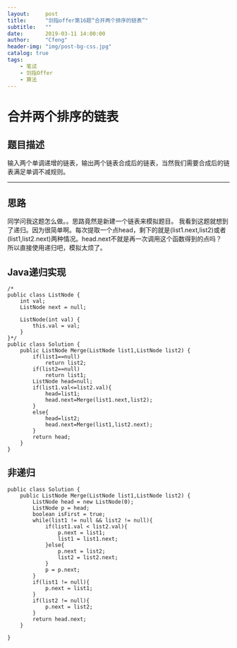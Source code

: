 ```yaml
---
layout:     post
title:      "剑指offer第16题“合并两个排序的链表”"
subtitle:   ""
date:       2019-03-11 14:00:00
author:     "Cfeng"
header-img: "img/post-bg-css.jpg"
catalog: true
tags:
    - 笔试
    - 剑指Offer
    - 算法
---
```

# 合并两个排序的链表
## 题目描述
输入两个单调递增的链表，输出两个链表合成后的链表，当然我们需要合成后的链表满足单调不减规则。
***
## 思路
同学问我这题怎么做。。思路竟然是新建一个链表来模拟题目。
我看到这题就想到了递归。因为很简单啊。每次提取一个点head，剩下的就是(list1.next,list2)或者(list1,list2.next)两种情况。head.next不就是再一次调用这个函数得到的点吗？
所以直接使用递归吧，模拟太烦了。
## Java递归实现
```
/*
public class ListNode {
    int val;
    ListNode next = null;

    ListNode(int val) {
        this.val = val;
    }
}*/
public class Solution {
    public ListNode Merge(ListNode list1,ListNode list2) {
        if(list1==null)
            return list2;
        if(list2==null)
            return list1;
        ListNode head=null;
        if(list1.val<=list2.val){
            head=list1;
            head.next=Merge(list1.next,list2);
        }
        else{
            head=list2;
            head.next=Merge(list1,list2.next);
        }
        return head;
    }
}
```
## 非递归
```
public class Solution {
    public ListNode Merge(ListNode list1,ListNode list2) {
        ListNode head = new ListNode(0);
        ListNode p = head;
        boolean isFirst = true;
        while(list1 != null && list2 != null){
            if(list1.val < list2.val){
                p.next = list1;
                list1 = list1.next;
            }else{
                p.next = list2;
                list2 = list2.next;
            }
            p = p.next;
        }
        if(list1 != null){
            p.next = list1;
        }
        if(list2 != null){
            p.next = list2;
        }
        return head.next;
    }
    
}
```

